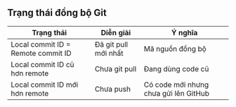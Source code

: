 ## Trạng thái đồng bộ Git

| Trạng thái                  | Diễn giải                  | Ý nghĩa                               |
|------------------------------|----------------------------|--------------------------------------|
| Local commit ID = Remote commit ID | Đã git pull mới nhất        | Mã nguồn đồng bộ                      |
| Local commit ID cũ hơn remote       | Chưa git pull              | Đang dùng code cũ                     |
| Local commit ID mới hơn remote      | Chưa push                  | Có code mới nhưng chưa gửi lên GitHub|
